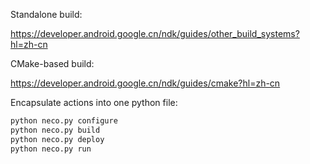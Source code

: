 Standalone build:

https://developer.android.google.cn/ndk/guides/other_build_systems?hl=zh-cn


CMake-based build:

https://developer.android.google.cn/ndk/guides/cmake?hl=zh-cn


Encapsulate actions into one python file:
```bash
python neco.py configure
python neco.py build
python neco.py deploy
python neco.py run
```